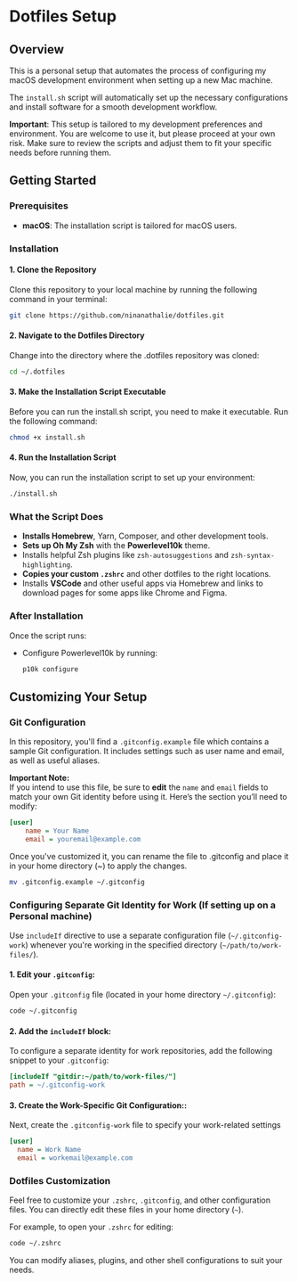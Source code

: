 # Dotfiles Setup

## Overview

This is a personal setup that automates the process of configuring my macOS development environment when setting up a new Mac machine.

The `install.sh` script will automatically set up the necessary configurations and install software for a smooth development workflow.

**Important**: This setup is tailored to my development preferences and environment. You are welcome to use it, but please proceed at your own risk. Make sure to review the scripts and adjust them to fit your specific needs before running them.

## Getting Started

### Prerequisites

- **macOS**: The installation script is tailored for macOS users.

### Installation

#### 1. Clone the Repository

Clone this repository to your local machine by running the following command in your terminal:

```bash
git clone https://github.com/ninanathalie/dotfiles.git
```

#### 2. Navigate to the Dotfiles Directory

Change into the directory where the .dotfiles repository was cloned:

```bash
cd ~/.dotfiles
```

#### 3. Make the Installation Script Executable

Before you can run the install.sh script, you need to make it executable. Run the following command:

```bash
chmod +x install.sh
```

#### 4. Run the Installation Script

Now, you can run the installation script to set up your environment:

```bash
./install.sh
```

### What the Script Does

- **Installs Homebrew**, Yarn, Composer, and other development tools.
- **Sets up Oh My Zsh** with the **Powerlevel10k** theme.
- Installs helpful Zsh plugins like `zsh-autosuggestions` and `zsh-syntax-highlighting`.
- **Copies your custom `.zshrc`** and other dotfiles to the right locations.
- Installs **VSCode** and other useful apps via Homebrew and links to download pages for some apps like Chrome and Figma.

### After Installation

Once the script runs:

- Configure Powerlevel10k by running:

  ```bash
  p10k configure
  ```

## Customizing Your Setup

### Git Configuration

In this repository, you'll find a `.gitconfig.example` file which contains a sample Git configuration. It includes settings such as user name and email, as well as useful aliases.

**Important Note:**  
If you intend to use this file, be sure to **edit** the `name` and `email` fields to match your own Git identity before using it. Here’s the section you’ll need to modify:

```ini
[user]
    name = Your Name
    email = youremail@example.com
```

Once you've customized it, you can rename the file to .gitconfig and place it in your home directory (~) to apply the changes.

```bash
mv .gitconfig.example ~/.gitconfig
```

### Configuring Separate Git Identity for Work (If setting up on a Personal machine)

Use `includeIf` directive to use a separate configuration file (`~/.gitconfig-work`) whenever you're working in the specified directory (`~/path/to/work-files/`).

#### 1. Edit your `.gitconfig`:

Open your `.gitconfig` file (located in your home directory `~/.gitconfig`):

```bash
code ~/.gitconfig
```

#### 2. Add the `includeIf` block:

To configure a separate identity for work repositories, add the following snippet to your `.gitconfig`:

```ini
[includeIf "gitdir:~/path/to/work-files/"]
path = ~/.gitconfig-work
```

#### 3. Create the Work-Specific Git Configuration::

Next, create the `.gitconfig-work` file to specify your work-related settings

```ini
[user]
  name = Work Name
  email = workemail@example.com
```

### Dotfiles Customization

Feel free to customize your `.zshrc`, `.gitconfig`, and other configuration files. You can directly edit these files in your home directory (`~`).

For example, to open your `.zshrc` for editing:

```bash
code ~/.zshrc
```

You can modify aliases, plugins, and other shell configurations to suit your needs.
